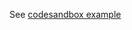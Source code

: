 See [codesandbox example](https://codesandbox.io/s/svelte-with-dexie-livequery-2n8bd?file=/App.svelte)
